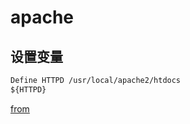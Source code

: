# apache

## 设置变量
```apache
Define HTTPD /usr/local/apache2/htdocs
${HTTPD}
```
[from](https://ask.helplib.com/apache/post_1001532)
